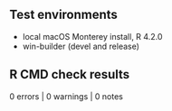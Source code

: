 ## Test environments
* local macOS Monterey install, R 4.2.0
* win-builder (devel and release)

## R CMD check results

0 errors | 0 warnings | 0 notes

